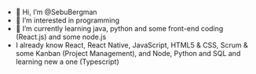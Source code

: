 - 👋 Hi, I’m @SebuBergman
- 👀 I’m interested in programming
- 🌱 I’m currently learning java, python and some front-end coding (React.js) and some node.js
- I already know React, React Native, JavaScript, HTML5 & CSS, Scrum & some Kanban (Project Management), and Node, Python and SQL and learning new a one (Typescript)

<!---
SebuBergman/SebuBergman is a ✨ special ✨ repository because its `README.md` (this file) appears on your GitHub profile.
You can click the Preview link to take a look at your changes.
--->
